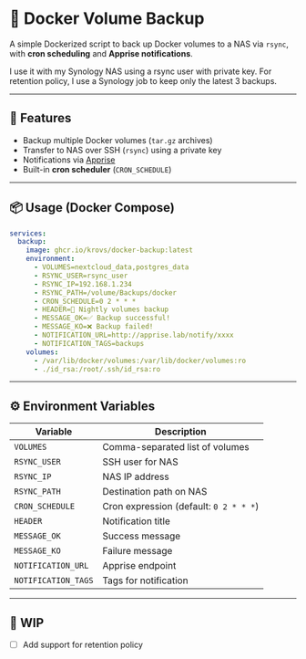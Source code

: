 # 🐳 Docker Volume Backup

A simple Dockerized script to back up Docker volumes to a NAS via `rsync`,  
with **cron scheduling** and **Apprise notifications**.

I use it with my Synology NAS using a rsync user with private key.
For retention policy, I use a Synology job to keep only the latest 3 backups.

---

## 🚀 Features

- Backup multiple Docker volumes (`tar.gz` archives)  
- Transfer to NAS over SSH (`rsync`) using a private key 
- Notifications via [Apprise](https://github.com/caronc/apprise)  
- Built-in **cron scheduler** (`CRON_SCHEDULE`)  

---

## 📦 Usage (Docker Compose)

```yaml
services:
  backup:
    image: ghcr.io/krovs/docker-backup:latest
    environment:
      - VOLUMES=nextcloud_data,postgres_data
      - RSYNC_USER=rsync_user
      - RSYNC_IP=192.168.1.234
      - RSYNC_PATH=/volume/Backups/docker
      - CRON_SCHEDULE=0 2 * * *
      - HEADER=🍓 Nightly volumes backup
      - MESSAGE_OK=✅ Backup successful!
      - MESSAGE_KO=❌ Backup failed!
      - NOTIFICATION_URL=http://apprise.lab/notify/xxxx
      - NOTIFICATION_TAGS=backups
    volumes:
      - /var/lib/docker/volumes:/var/lib/docker/volumes:ro
      - ./id_rsa:/root/.ssh/id_rsa:ro
```

---

## ⚙️ Environment Variables

| Variable            | Description |
|---------------------|-------------|
| `VOLUMES`           | Comma-separated list of volumes |
| `RSYNC_USER`        | SSH user for NAS |
| `RSYNC_IP`          | NAS IP address |
| `RSYNC_PATH`        | Destination path on NAS |
| `CRON_SCHEDULE`     | Cron expression (default: `0 2 * * *`) |
| `HEADER`            | Notification title |
| `MESSAGE_OK`        | Success message |
| `MESSAGE_KO`        | Failure message |
| `NOTIFICATION_URL`  | Apprise endpoint |
| `NOTIFICATION_TAGS` | Tags for notification |

---

## 🚧 WIP

- [ ] Add support for retention policy